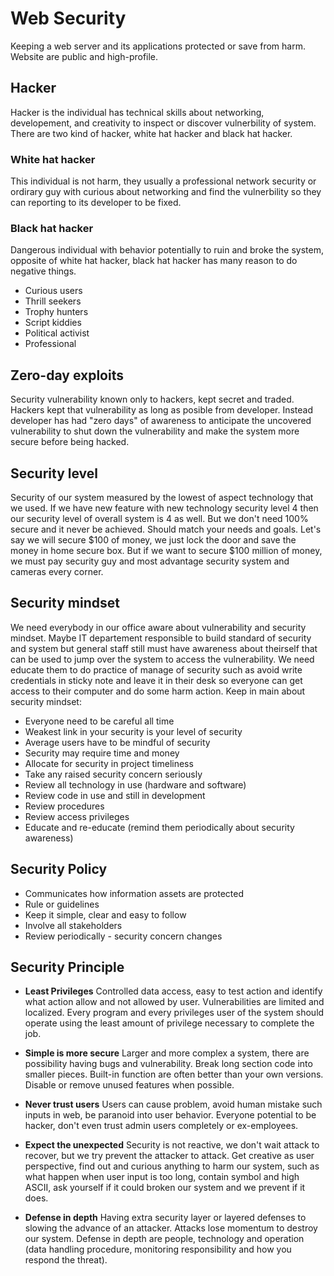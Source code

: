 # Web Security
Keeping a web server and its applications protected or save from harm. Website are public and high-profile.

## Hacker
Hacker is the individual has technical skills about networking, developement, and creativity to inspect or discover vulnerbility of system. There are two kind of hacker, white hat hacker and black hat hacker.

### White hat hacker
This individual is not harm, they usually a professional network security or ordirary guy with curious about networking and find the vulnerbility so they can reporting to its developer to be fixed.

### Black hat hacker
Dangerous individual with behavior potentially to ruin and broke the system, opposite of white hat hacker, black hat hacker has many reason to do negative things.
* Curious users
* Thrill seekers
* Trophy hunters
* Script kiddies
* Political activist
* Professional

## Zero-day exploits
Security vulnerability known only to hackers, kept secret and traded. Hackers kept that vulnerability as long as posible from developer. Instead developer has had "zero days" of awareness to anticipate the uncovered vulnerability to shut down the vulnerability and make the system more secure before being hacked.

## Security level
Security of our system measured by the lowest of aspect technology that we used. If we have new feature with new technology security level 4 then our security level of overall system is 4 as well. But we don't need 100% secure and it never be achieved. Should match your needs and goals. Let's say we will secure $100 of money, we just lock the door and save the money in home secure box. But if we want to secure $100 million of money, we must pay security guy and most advantage security system and cameras every corner.

## Security mindset
We need everybody in our office aware about vulnerability and security mindset. Maybe IT departement responsible to build standard of security and system but general staff still must have awareness about theirself that can be used to jump over the system to access the vulnerability. We need educate them to do practice of manage of security such as avoid write credentials in sticky note and leave it in their desk so everyone can get access to their computer and do some harm action. Keep in main about security mindset:
* Everyone need to be careful all time
* Weakest link in your security is your level of security
* Average users have to be mindful of security
* Security may require time and money
* Allocate for security in project timeliness
* Take any raised security concern seriously
* Review all technology in use (hardware and software)
* Review code in use and still in development
* Review procedures
* Review access privileges
* Educate and re-educate (remind them periodically about security awareness)

## Security Policy
* Communicates how information assets are protected
* Rule or guidelines
* Keep it simple, clear and easy to follow
* Involve all stakeholders
* Review periodically - security concern changes

## Security Principle
* **Least Privileges**
Controlled data access, easy to test action and identify what action allow and not allowed by user. Vulnerabilities are limited and localized. Every program and every privileges user of the system should operate using the least amount of privilege necessary to complete the job.

* **Simple is more secure**
Larger and more complex a system, there are possibility having bugs and vulnerability. Break long section code into smaller pieces. Built-in function are often better than your own versions. Disable or remove unused features when possible.

* **Never trust users**
Users can cause problem, avoid human mistake such inputs in web, be paranoid into user behavior. Everyone potential to be hacker, don't even trust admin users completely or ex-employees.

* **Expect the unexpected**
Security is not reactive, we don't wait attack to recover, but we try prevent the attacker to attack. Get creative as user perspective, find out and curious anything to harm our system, such as what happen when user input is too long, contain symbol and high ASCII, ask yourself if it could broken our system and we prevent if it does.

* **Defense in depth**
Having extra security layer or layered defenses to slowing the advance of an attacker. Attacks lose momentum to destroy our system. Defense in depth are people, technology and operation (data handling procedure, monitoring responsibility and how you respond the threat).